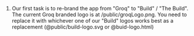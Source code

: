 1. Our first task is to re-brand the app from "Groq" to "Build" / "The Build". The current Groq branded logo is at /public/groqLogo.png. You need to replace it with whichever one of our "Build" logos works best as a replacement (@public/build-logo.svg or @buid-logo.html)

